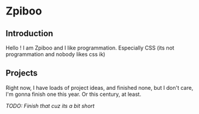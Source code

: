 # Zpiboo
## Introduction
Hello ! I am Zpiboo and I like programmation. Especially CSS (its not programmation and nobody likes css ik)

## Projects
Right now, I have loads of project ideas, and finished none, but I don't care, I'm gonna finish one this year. Or this century, at least.

_TODO: Finish that cuz its a bit short_
